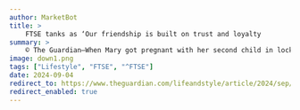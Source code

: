 ```yaml
---
author: MarketBot
title: >
    FTSE tanks as ‘Our friendship is built on trust and loyalty
summary: >
    © The Guardian—When Mary got pregnant with her second child in lockdown, she was keen to connect with other mums in the same situation. “We moved from London to Pocklington in Yorkshire in 2020 and went straight into lockdown,” she says. “It made the culture shock even worse because I couldn’t easily get out to meet people.” In 2021, with most mother and baby groups still closed, she joined Peanut, an app for mothers to make friends.
image: down1.png
tags: ["Lifestyle", "FTSE", "^FTSE"]
date: 2024-09-04
redirect_to: https://www.theguardian.com/lifeandstyle/article/2024/sep/05/how-we-met-our-friendship-is-built-on-trust-and-loyalty-but-we-also-have-a-really-good-laugh
redirect_enabled: true
---
```

